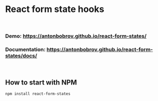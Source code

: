 # React form state hooks

<br>

### Demo: https://antonbobrov.github.io/react-form-states/
### Documentation: https://antonbobrov.github.io/react-form-states/docs/

<br>

## How to start with NPM
```sh
npm install react-form-states
```
